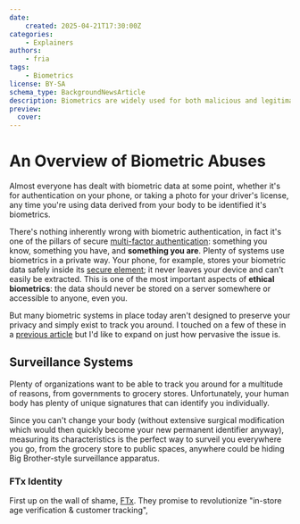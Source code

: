 ```yaml
---
date:
    created: 2025-04-21T17:30:00Z
categories:
    - Explainers
authors:
    - fria
tags:
    - Biometrics
license: BY-SA
schema_type: BackgroundNewsArticle
description: Biometrics are widely used for both malicious and legitimate reasons. How widespread is the abuse of biometric data, and is there anything you can do about it?
preview:
  cover:
---
```


# An Overview of Biometric Abuses

Almost everyone has dealt with biometric data at some point, whether it's for authentication on your phone, or taking a photo for your driver's license, any time you're using data derived from your body to be identified it's biometrics.

There's nothing inherently wrong with biometric authentication, in fact it's one of the pillars of secure [multi-factor authentication](https://csrc.nist.gov/glossary/term/Multi_Factor_Authentication): something you know, something you have, and **something you are**. Plenty of systems use biometrics in a private way. Your phone, for example, stores your biometric data safely inside its [secure element](https://support.apple.com/guide/security/biometric-security-sec067eb0c9e/1/web/1); it never leaves your device and can't easily be extracted. This is one of the most important aspects of **ethical biometrics**: the data should never be stored on a server somewhere or accessible to anyone, even you.

But many biometric systems in place today aren't designed to preserve your privacy and simply exist to track you around. I touched on a few of these in a [previous article](https://www.privacyguides.org/articles/2025/02/13/biometrics-explained/) but I'd like to expand on just how pervasive the issue is.

## Surveillance Systems

Plenty of organizations want to be able to track you around for a multitude of reasons, from governments to grocery stores. Unfortunately, your human body has plenty of unique signatures that can identify you individually.

Since you can't change your body (without extensive surgical modification which would then quickly become your new permanent identifier anyway), measuring its characteristics is the perfect way to surveil you everywhere you go, from the grocery store to public spaces, anywhere could be hiding Big Brother-style surveillance apparatus.

### FTx Identity

First up on the wall of shame, [FTx](https://ftxidentity.com/industry/in-store-age-verification/). They promise to revolutionize "in-store
age verification & customer tracking", 